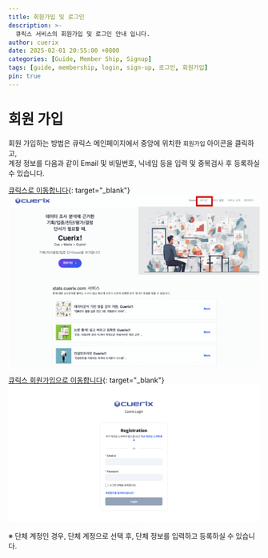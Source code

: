 ```yaml
---
title: 회원가입 및 로그인
description: >-
  큐릭스 서비스의 회원가입 및 로그인 안내 입니다.
author: cuerix
date: 2025-02-01 20:55:00 +0800
categories: [Guide, Member Ship, Signup]
tags: [guide, membership, login, sign-up, 로그인, 회원가입]
pin: true
---
```


# 회원 가입
회원 가입하는 방법은 큐릭스 메인페이지에서 중앙에 위치한 `회원가입` 아이콘을 클릭하고,   
계정 정보를 다음과 같이 Email 및 비밀번호, 닉네임 등을 입력 및 중복검사 후 등록하실 수 있습니다.  

[큐릭스로 이동합니다](https://www.cuerix.com){: target="_blank"}
![큐릭스로 이동합니다](/assets/img/1.png "www.cuerix.com")

[큐릭스 회원가입으로 이동합니다](https://id.cuerix.com/mbr/signup){: target="_blank"}
![큐릭스 회원가입으로 이동합니다](/assets/img/2.png "[www.cuerix.com](https://id.cuerix.com/mbr/signup)")

※ 단체 계정인 경우, 단체 계정으로 선택 후, 단체 정보를 입력하고 등록하실 수 있습니다.
